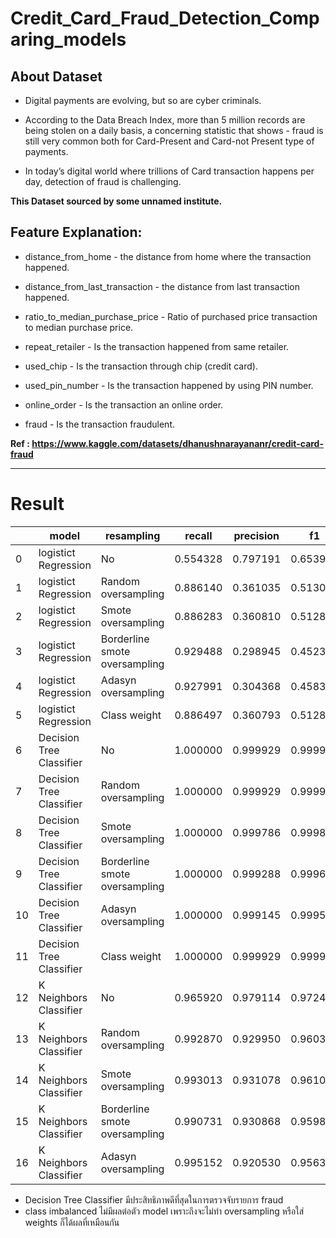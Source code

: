 # Credit_Card_Fraud_Detection_Comparing_models

## About Dataset

- Digital payments are evolving, but so are cyber criminals.

- According to the Data Breach Index, more than 5 million records are being stolen on a daily basis, a concerning statistic that shows - fraud is still very common both for Card-Present and Card-not Present type of payments.

- In today’s digital world where trillions of Card transaction happens per day, detection of fraud is challenging.

**This Dataset sourced by some unnamed institute.**

## Feature Explanation:

- distance_from_home - the distance from home where the transaction happened.

- distance_from_last_transaction - the distance from last transaction happened.

- ratio_to_median_purchase_price - Ratio of purchased price transaction to median purchase price.

- repeat_retailer - Is the transaction happened from same retailer.

- used_chip - Is the transaction through chip (credit card).

- used_pin_number - Is the transaction happened by using PIN number.

- online_order - Is the transaction an online order.

- fraud - Is the transaction fraudulent.

**Ref : https://www.kaggle.com/datasets/dhanushnarayananr/credit-card-fraud**

---

# Result

| 	| model |	resampling |	recall |	precision |	f1 |	accuracy |	auc |
|---|---|---|---|---|---|---|---|
| 0	| logistict Regression |	No |	0.554328 |	0.797191 |	0.653938 |	0.948569 |	0.941450 |
| 1	| logistict Regression |	Random oversampling |	0.886140 |	0.361035 |	0.513044 |	0.852537 |	0.943272 |
| 2	| logistict Regression |	Smote oversampling |	0.886283 |	0.360810 |	0.512841 |	0.852394 |	0.943270 |
| 3	| logistict Regression |	Borderline smote oversampling |	0.929488 |	0.298945 |	0.452391 |	0.802737 |	0.940498 |
| 4	| logistict Regression |	Adasyn oversampling |	0.927991 |	0.304368 |	0.458391 |	0.807763 |	0.941535 |
| 5	| logistict Regression |	Class weight |	0.886497 |	0.360793 |	0.512859 |	0.852369 |	0.943262 |
| 6	| Decision Tree Classifier |	No |	1.000000 |	0.999929 |	0.999964 |	0.999994 |	0.999997 |
| 7	| Decision Tree Classifier |	Random oversampling |	1.000000 |	0.999929 |	0.999964 |	0.999994 |	0.999997 |
| 8	| Decision Tree Classifier |	Smote oversampling |	1.000000 |	0.999786 |	0.999893 |	0.999981 |	0.999990 |
| 9	| Decision Tree Classifier |	Borderline smote oversampling |	1.000000 |	0.999288 |	0.999644 |	0.999938 |	0.999966 |
| 10	| Decision Tree Classifier |	Adasyn oversampling |	1.000000 |	0.999145 |	0.999572 | |	0.999925 |	0.999959 |
| 11	| Decision Tree Classifier |	Class weight |	1.000000 |	0.999929 |	0.999964 |	0.999994 |	0.999997 |
| 12	| K Neighbors Classifier |	No |	0.965920 |	0.979114 |	0.972472 |	0.995206 |	0.998918 |
| 13	| K Neighbors Classifier |	Random oversampling |	0.992870 |	0.929950 |	0.960381 |	0.992819 |	0.997750 |
| 14	| K Neighbors Classifier |	Smote oversampling |	0.993013 |	0.931078 |	0.961049 |	0.992944 |	0.998276 |
| 15	| K Neighbors Classifier |	Borderline smote oversampling |	0.990731 |	0.930868 |	0.959867 |	0.992738 |	0.998047 |
| 16	| K Neighbors Classifier |	Adasyn oversampling |	0.995152 |	0.920530 |	0.956388 |	0.992044 |	0.997930 |


- Decision Tree Classifier มีประสิทธิภาพดีที่สุดในการตรวจจับรายการ fraud
- class imbalanced ไม่มีผลต่อตัว model เพราะถึงจะไม่ทำ oversampling หรือใส่ weights ก็ได้ผลที่เหมือนกัน
